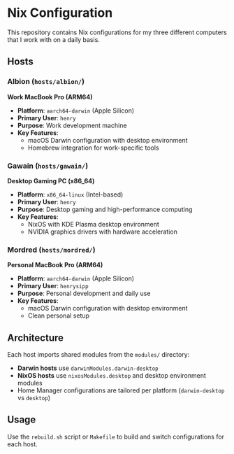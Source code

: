# Nix Configuration

This repository contains Nix configurations for my three different computers that I work with on a daily basis.

## Hosts

### Albion (`hosts/albion/`)
**Work MacBook Pro (ARM64)**
- **Platform**: `aarch64-darwin` (Apple Silicon)
- **Primary User**: `henry`
- **Purpose**: Work development machine
- **Key Features**:
  - macOS Darwin configuration with desktop environment
  - Homebrew integration for work-specific tools

### Gawain (`hosts/gawain/`)
**Desktop Gaming PC (x86_64)**
- **Platform**: `x86_64-linux` (Intel-based)
- **Primary User**: `henry`
- **Purpose**: Desktop gaming and high-performance computing
- **Key Features**:
  - NixOS with KDE Plasma desktop environment
  - NVIDIA graphics drivers with hardware acceleration

### Mordred (`hosts/mordred/`)
**Personal MacBook Pro (ARM64)**
- **Platform**: `aarch64-darwin` (Apple Silicon)
- **Primary User**: `henrysipp`
- **Purpose**: Personal development and daily use
- **Key Features**:
  - macOS Darwin configuration with desktop environment
  - Clean personal setup 

## Architecture

Each host imports shared modules from the `modules/` directory:
- **Darwin hosts** use `darwinModules.darwin-desktop`
- **NixOS hosts** use `nixosModules.desktop` and desktop environment modules
- Home Manager configurations are tailored per platform (`darwin-desktop` vs `desktop`)

## Usage

Use the `rebuild.sh` script or `Makefile` to build and switch configurations for each host.
